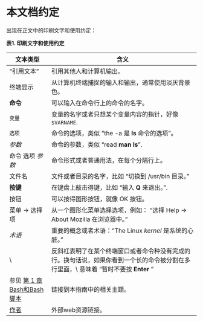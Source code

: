 # 本文档约定

出现在正文中的印刷文字和使用约定：

**表1. 印刷文字和使用约定**

| 文本类型 | 含义 |
| ------- | --- |
| “引用文本”  | 引用其他人和计算机输出。 |
| 终端显示 | 从计算机终端捕捉的输入和输出，通常使用淡灰背景色。 |
| **命令** | 可以输入在命令行上的命令的名字。 |
| `变量` | 变量的名字或者只想某个变量内容的指针，好像 `$VARNAME`.  |
| `选项` | 命令的选项，类似 “the -a 是 **ls** 命令的选项”。 |
| _参数_ | 命令的参数，类似 “read **man ls**”.  |
| 命令 选项 _参数_ | 命令形式或者普通用法，在每个分隔行上。 |
| 文件名 | 文件或者目录的名字，比如 “切换到 /usr/bin 目录。”  |
| **按键** | 在键盘上敲击得键，比如 “输入 **Q** 来退出。”.  |
| 按钮 | 可以按得图形按钮，就像 OK 按钮。 |
| 菜单 → 选择项 | 从一个图形化菜单选择选项，例如： “选择 Help → About Mozilla 在浏览器中。”  |
| _术语_ | 重要的概念或者术语：“The Linux _kernel_ 是系统的心脏。”  |
| \ | 反斜杠表明了在某个终端窗口或者命令种没有完成的行。换句话说，如果你看到一个长的命令被分割在多行里面，\ 意味着 “暂时不要按 **Enter** ”  |
| 参见 [第 1 章 Bash和Bash脚本](../Bash-And-Bash-Script/README.md) | 链接到本指南中的相关主题。 |
| [作者](http://tille.xalasys.com/) | 外部web资源链接。 |

